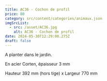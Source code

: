 ```yaml
---
title: AC36 - Cochon de profil
price: 80
category: src/content/categories/animaux.json
imgSrcList:
  - src: /asset/AC36.jpg
    alt: AC36 - Cochon de profil
date: 2024-05-30T12:29:00.275Z
draft: false
---
```


A planter dans le jardin.

En acier Corten, épaisseur 3 mm

Hauteur 392 mm (hors tige) x Largeur 770 mm
